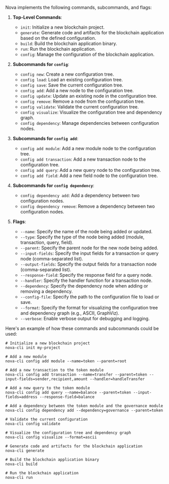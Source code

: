 Nova implements the following commands, subcommands, and flags:

1. **Top-Level Commands**:
   - `init`: Initialize a new blockchain project.
   - `generate`: Generate code and artifacts for the blockchain application based on the defined configuration.
   - `build`: Build the blockchain application binary.
   - `run`: Run the blockchain application.
   - `config`: Manage the configuration of the blockchain application.

2. **Subcommands for `config`**:
   - `config new`: Create a new configuration tree.
   - `config load`: Load an existing configuration tree.
   - `config save`: Save the current configuration tree.
   - `config add`: Add a new node to the configuration tree.
   - `config update`: Update an existing node in the configuration tree.
   - `config remove`: Remove a node from the configuration tree.
   - `config validate`: Validate the current configuration tree.
   - `config visualize`: Visualize the configuration tree and dependency graph.
   - `config dependency`: Manage dependencies between configuration nodes.

3. **Subcommands for `config add`**:
   - `config add module`: Add a new module node to the configuration tree.
   - `config add transaction`: Add a new transaction node to the configuration tree.
   - `config add query`: Add a new query node to the configuration tree.
   - `config add field`: Add a new field node to the configuration tree.

4. **Subcommands for `config dependency`**:
   - `config dependency add`: Add a dependency between two configuration nodes.
   - `config dependency remove`: Remove a dependency between two configuration nodes.

5. **Flags**:
   - `--name`: Specify the name of the node being added or updated.
   - `--type`: Specify the type of the node being added (module, transaction, query, field).
   - `--parent`: Specify the parent node for the new node being added.
   - `--input-fields`: Specify the input fields for a transaction or query node (comma-separated list).
   - `--output-fields`: Specify the output fields for a transaction node (comma-separated list).
   - `--response-field`: Specify the response field for a query node.
   - `--handler`: Specify the handler function for a transaction node.
   - `--dependency`: Specify the dependency node when adding or removing a dependency.
   - `--config-file`: Specify the path to the configuration file to load or save.
   - `--format`: Specify the format for visualizing the configuration tree and dependency graph (e.g., ASCII, GraphViz).
   - `--verbose`: Enable verbose output for debugging and logging.

Here's an example of how these commands and subcommands could be used:

```
# Initialize a new blockchain project
nova-cli init my-project

# Add a new module
nova-cli config add module --name=token --parent=root

# Add a new transaction to the token module
nova-cli config add transaction --name=transfer --parent=token --input-fields=sender,recipient,amount --handler=handleTransfer

# Add a new query to the token module
nova-cli config add query --name=balance --parent=token --input-fields=address --response-field=balance

# Add a dependency between the token module and the governance module
nova-cli config dependency add --dependency=governance --parent=token

# Validate the current configuration
nova-cli config validate

# Visualize the configuration tree and dependency graph
nova-cli config visualize --format=ascii

# Generate code and artifacts for the blockchain application
nova-cli generate

# Build the blockchain application binary
nova-cli build

# Run the blockchain application
nova-cli run
```
